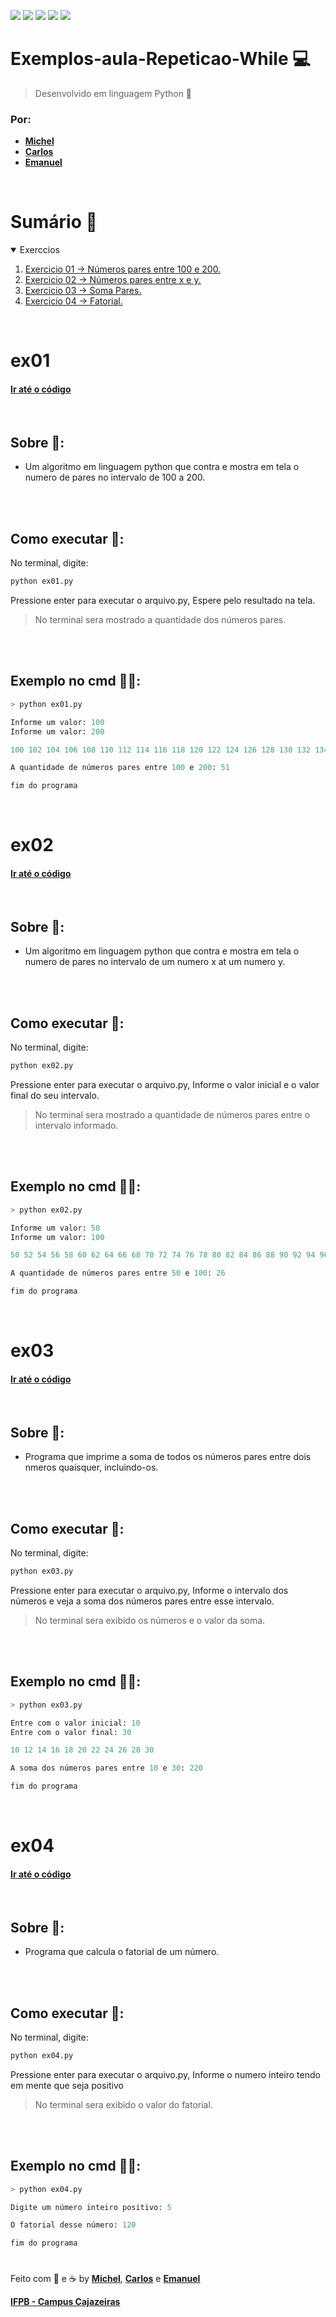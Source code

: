 
<a href="#Sumario"><img src="https://img.shields.io/badge/Exerc%C3%ADcios-4-blue?style=for-the-badge"/></a>
<img src="https://img.shields.io/github/stars/Atividades-de-Algoritmos/Exemplos-aula-Repeticao-While?style=for-the-badge"/>
<img src="https://img.shields.io/badge/Lingua-Portugu%C3%AAs--Brasileiro-brightgreen?style=for-the-badge"/>
<a href="https://github.com/Exemplos-aula-Repeticao-While/graphs/contributors"><img src="https://img.shields.io/github/contributors/Atividades-de-Algoritmos/Exemplos-aula-Repeticao-While.svg?style=for-the-badge"/></a>
<a href="https://github.com/Exemplos-aula-Repeticao-While/blob/main/LICENSE"><img src="https://img.shields.io/github/license/Atividades-de-Algoritmos/Exemplos-aula-Repeticao-While.svg?style=for-the-badge"/></a>

# Exemplos-aula-Repeticao-While 💻
> Desenvolvido em linguagem Python 🐍
### Por:
- [**Michel**](https://github.com/MichelZero)
- [**Carlos**](https://github.com/SmokeDevL)
- [**Emanuel**](https://github.com/emanuelfranklyn)

<br>

# Sumário 🧮
<details open="open">
<summary>Exerccios</summary>
<ol>
<li>
<a href="#ex01">Exercicio 01 -> Números pares entre 100 e 200.</a>
</li>
<li>
<a href="#ex02">Exercicio 02 -> Números pares entre x e y.</a>
</li>
<li>
<a href="#ex03">Exercicio 03 -> Soma Pares.</a>
</li>
<li>
<a href="#ex04">Exercicio 04 -> Fatorial.</a>
</li>
</ol>
</details>


<br>

# ex01
#### <a href="https://github.com/Atividades-de-Algoritmos/Exemplos-aula-Repeticao-While/blob/main/ex01.py">Ir até o código</a>

<br>

## Sobre 📒:
- Um algoritmo em linguagem python que contra e mostra em tela o numero de pares no intervalo de 100 a 200.

<br><br>

## Como executar 💽:

No terminal, digite:
```cmd
python ex01.py
```

Pressione enter para executar o arquivo.py, Espere pelo resultado na tela.

> No terminal sera mostrado a quantidade dos números pares.

<br><br>

## Exemplo no cmd 👨‍💻:
```python
> python ex01.py

Informe um valor: 100  
Informe um valor: 200

100 102 104 106 108 110 112 114 116 118 120 122 124 126 128 130 132 134 136 138 140 142 144 146 148 150 152 154 156 158 160 162 164 166 168 170 172 174 176 178 180 182 184 186 188 190 192 194 196 198 200 

A quantidade de números pares entre 100 e 200: 51

fim do programa
```

<br>

# ex02
#### <a href="https://github.com/Atividades-de-Algoritmos/Exemplos-aula-Repeticao-While/blob/main/ex02.py">Ir até o código</a>

<br>

## Sobre 📒:
- Um algoritmo em linguagem python que contra e mostra em tela o numero de pares no intervalo de um numero x at um numero y.

<br><br>

## Como executar 💽:

No terminal, digite:
```cmd
python ex02.py
```

Pressione enter para executar o arquivo.py, Informe o valor inicial e o valor final do seu intervalo.

> No terminal sera mostrado a quantidade de números pares entre o intervalo informado.

<br><br>

## Exemplo no cmd 👨‍💻:
```python
> python ex02.py

Informe um valor: 50
Informe um valor: 100

50 52 54 56 58 60 62 64 66 68 70 72 74 76 78 80 82 84 86 88 90 92 94 96 98 100

A quantidade de números pares entre 50 e 100: 26

fim do programa
```

<br>

# ex03
#### <a href="https://github.com/Atividades-de-Algoritmos/Exemplos-aula-Repeticao-While/blob/main/ex03.py">Ir até o código</a>

<br>

## Sobre 📒:
- Programa que imprime a soma de todos os números pares entre dois nmeros quaisquer, incluindo-os.

<br><br>

## Como executar 💽:

No terminal, digite:
```cmd
python ex03.py
```

Pressione enter para executar o arquivo.py, Informe o intervalo dos números e veja a soma dos números pares entre esse intervalo.

> No terminal sera exibido os números e o valor da soma.

<br><br>

## Exemplo no cmd 👨‍💻:
```python
> python ex03.py

Entre com o valor inicial: 10
Entre com o valor final: 30

10 12 14 16 18 20 22 24 26 28 30

A soma dos números pares entre 10 e 30: 220

fim do programa
```

<br>

# ex04
#### <a href="https://github.com/Atividades-de-Algoritmos/Exemplos-aula-Repeticao-While/blob/main/ex04.py">Ir até o código</a>

<br>

## Sobre 📒:
- Programa que calcula o fatorial de um número.

<br><br>

## Como executar 💽:

No terminal, digite:
```cmd
python ex04.py
```

Pressione enter para executar o arquivo.py, Informe o numero inteiro tendo em mente que seja positivo

> No terminal sera exibido o valor do fatorial.

<br><br>

## Exemplo no cmd 👨‍💻:
```python
> python ex04.py

Digite um número inteiro positivo: 5

O fatorial desse número: 120

fim do programa
```

#

Feito com 💚 e ☕ by [**Michel**](https://github.com/MichelZero), [**Carlos**](https://github.com/SmokeDevL) e [**Emanuel**](https://github.com/emanuelfranklyn)

[**IFPB - Campus Cajazeiras**](https://www.ifpb.edu.br)